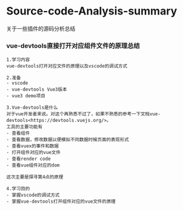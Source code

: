 # Source-code-Analysis-summary
关于一些插件的源码分析总结

### vue-devtools直接打开对应组件文件的原理总结
```
1.学习内容
vue-devtools打开对应文件的原理以及vscode的调试方式

2.准备
- vscode
- vue-devtools Vue3版本
- vue3 demo项目

3.Vue-devtools是什么
对于vue开发者来说。对这个再熟悉不过了，如果不熟悉的参考一下文档vue-devtools<https://devtools.vuejs.org/>。
工具的主要功能有
- 查看组件
- 查看数据，修改数据以便模拟不同数据时候页面的表现形式
- 查看vuex的事件和数据
- 打开组件对应的vue文件
- 查看render code
- 查看vue组件对应的dom

这次主要是探寻第4点的原理

4.学习目的
- 掌握vscode的调试方式
- 掌握vue-devtools打开组件对应的vue文件的原理
```